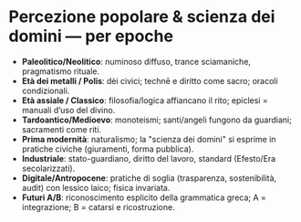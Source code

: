 # Percezione popolare & scienza dei domini — per epoche

- **Paleolitico/Neolitico**: numinoso diffuso, trance sciamaniche, pragmatismo rituale.
- **Età dei metalli / Polis**: dèi civici; technē e diritto come sacro; oracoli condizionali.
- **Età assiale / Classico**: filosofia/logica affiancano il rito; epiclesi = manuali d’uso del divino.
- **Tardoantico/Medioevo**: monoteismi; santi/angeli fungono da guardiani; sacramenti come riti.
- **Prima modernità**: naturalismo; la "scienza dei domini" si esprime in pratiche civiche (giuramenti, forma pubblica).
- **Industriale**: stato-guardiano, diritto del lavoro, standard (Efesto/Era secolarizzati).
- **Digitale/Antropocene**: pratiche di soglia (trasparenza, sostenibilità, audit) con lessico laico; fisica invariata.
- **Futuri A/B**: riconoscimento esplicito della grammatica greca; A = integrazione; B = catarsi e ricostruzione.
